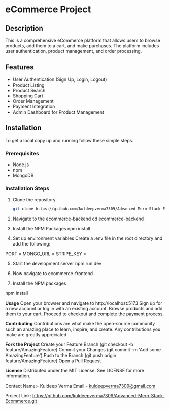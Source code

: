 # eCommerce Project

## Description
This is a comprehensive eCommerce platform that allows users to browse products, add them to a cart, and make purchases. The platform includes user authentication, product management, and order processing.

## Features
- User Authentication (Sign Up, Login, Logout)
- Product Listing
- Product Search
- Shopping Cart
- Order Management
- Payment Integration
- Admin Dashboard for Product Management

## Installation
To get a local copy up and running follow these simple steps.

### Prerequisites
- Node.js
- npm
- MongoDB

### Installation Steps
1. Clone the repository
   ```sh
   git clone https://github.com/kuldeepverma7309/Advanced-Mern-Stack-Ecommerce.git

2. Navigate to the ecommerce-backend 
cd ecommerce-backend

3. Install the NPM Packages
npm install

4. Set up environment variables Create a .env file in the root directory and add the following:

PORT = 
MONGO_URL = 
STRIPE_KEY =

5. Start the development server
npm run dev

6. Now navigate to ecommerce-frontend

7. Install the NPM packages

npm install


**Usage**
Open your browser and navigate to http://localhost:5173
Sign up for a new account or log in with an existing account.
Browse products and add them to your cart.
Proceed to checkout and complete the payment process.


**Contributing**
Contributions are what make the open-source community such an amazing place to learn, inspire, and create. Any contributions you make are greatly appreciated.

**Fork the Project**
Create your Feature Branch (git checkout -b feature/AmazingFeature)
Commit your Changes (git commit -m 'Add some AmazingFeature')
Push to the Branch (git push origin feature/AmazingFeature)
Open a Pull Request

**License**
Distributed under the MIT License. See LICENSE for more information.

Contact
Name:- Kuldeep Verma
Email:- kuldeepverma7309@gmail.com

Project Link: https://github.com/kuldeepverma7309/Advanced-Mern-Stack-Ecommerce.git

